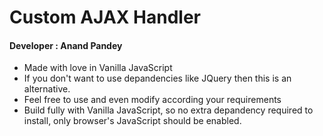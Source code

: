 # Custom AJAX Handler
#### Developer : Anand Pandey
- Made with love in Vanilla JavaScript
- If you don't want to use depandencies like JQuery then this is an alternative.
- Feel free to use and even modify according your requirements
- Build fully with Vanilla JavaScript, so no extra depandency required to install, only browser's JavaScript should be enabled.


